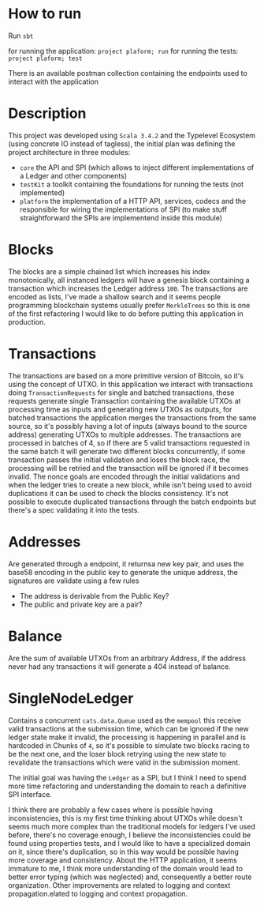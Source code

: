 # How to run

Run `sbt`

for running the application: `project plaform; run`
for running the tests: `project plaform; test`

There is an available postman collection containing the endpoints used to interact with the application

# Description

This project was developed using `Scala 3.4.2` and the Typelevel Ecosystem (using concrete IO instead of tagless), the initial plan was defining the
project architecture in three modules:
  * `core` the API and SPI (which allows to inject different implementations of a Ledger and other components)
  * `testKit` a toolkit containing the foundations for running the tests (not implemented)
  * `platform` the implementation of a HTTP API, services, codecs and the responsible for wiring the implementations of SPI (to
 make stuff straightforward the SPIs are implementend inside this module)

# Blocks

The blocks are a simple chained list which increases his index monotonically, all instanced ledgers will have a genesis
block containing a transaction which increases the Ledger address `100`. The transactions are encoded as lists, I've
made a shallow search and it seems people programming blockchain systems usually prefer `MerkleTrees` so this is one
of the first refactoring I would like to do before putting this application in production.

# Transactions

The transactions are based on a more primitive version of Bitcoin, so it's using the concept of UTXO. In this
application we interact with transactions doing `TransactionRequests` for single and batched transactions, these
requests generate single Transaction containing the available UTXOs at processing time as inputs and generating
new UTXOs as outputs, for batched transactions the application merges the transactions from the same source, so it's
possibly having a lot of inputs (always bound to the source address) generating UTXOs to multiple addresses.
The transactions are processed in batches of 4, so if there are 5 valid transactions requested in the same batch it will
generate two different blocks concurrently, if some transaction passes the initial validation and loses the block race,
the processing will be retried and the transaction will be ignored if it becomes invalid. The nonce goals are encoded
through the initial validations and when the ledger tries to create a new block, while isn't being used to avoid
duplications it can be used to check the blocks consistency. It's not possible to execute duplicated transactions through
the batch endpoints but there's a spec validating it into the tests.

# Addresses

Are generated through a endpoint, it returnsa new key pair, and uses the base58 encoding in the public key to generate
the unique address, the signatures are validate using a few rules
  * The address is derivable from the Public Key?
  * The public and private key are a pair?


# Balance

Are the sum of available UTXOs from an arbitrary Address, if the address never had any transactions it will generate a
404 instead of balance.

# SingleNodeLedger

Contains a concurrent `cats.data.Queue` used as the `mempool` this receive valid transactions at the submission time,
which can be ignored if the new ledger state make it invalid, the processing is happening in parallel and is hardcoded
in Chunks of `4`, so it's possible to simulate two blocks racing to be the next one, and the loser block retrying using
the new state to revalidate the transactions which were valid in the submission moment.

The initial goal was having the `Ledger` as a SPI, but I think I need to spend more time refactoring and understanding
the domain to reach a definitive SPI interface.


I think there are probably a few cases where is possible having inconsistencies, this is my first time thinking about
UTXOs while doesn't seems much more complex than the traditional models for ledgers I've used before, there's no
coverage enough, I believe the inconsistencies could be found using properties tests, and I would like to have a
specialized domain on it, since there's duplication, so in this way would be possible having more coverage and
consistency. About the HTTP application, it seems immature to me, I think more understanding of the domain would lead to
better error typing (which was neglected) and, consequently a better route organization. Other improvements are
related to logging and context propagation.elated to logging and context propagation.

